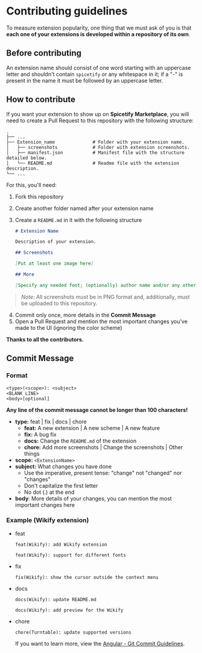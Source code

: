 # Contributing guidelines

To measure extension popularity, one thing that we must ask of you is that **each one of your extensions is developed within a repository of its own**.

## Before contributing

An extension name should consist of one word starting with an uppercase letter and shouldn't contain `spicetify` or any whitespace in it; if a "-" is present in the name it must be followed by an uppercase letter.

## How to contribute

If you want your extension to show up on **Spicetify Marketplace**, you will need to create a Pull Request to this repository with the following structure:

```
.
├── ...
├── Extension_name              # Folder with your extension name.
│   ├── screenshots             # Folder with extension screenshots.
│   ├── manifest.json           # Manifest file with the structure detailed below.
│   └── README.md               # Readme file with the extension description.
└── ...
```

For this, you'll need:

1. Fork this repository
2. Create another folder named after your extension name
3. Create a `README.md` in it with the following structure

   ```markdown
   # Extension Name

   Description of your extension.

   ## Screenshots

   [Put at least one image here]

   ## More

   [Specify any needed font; (optionally) author name and/or any other info about the extension]
   ```

> _Note_: All screenshots must be in PNG format and, additionally, must be uploaded to this repository.

4. Commit only once, more details in the **Commit Message**
5. Open a Pull Request and mention the most important changes you've made to the UI (ignoring the color scheme)

**Thanks to all the contributors.**

## Commit Message

### Format

    <type>(<scope>): <subject>
    <BLANK LINE>
    <body>[optional]

**Any line of the commit message cannot be longer than 100 characters!**

- **type:** feat | fix | docs | chore
  - **feat:** A new extension | A new scheme | A new feature
  - **fix:** A bug fix
  - **docs:** Change the `README.md` of the extension
  - **chore:** Add more screenshots | Change the screenshots | Other things
- **scope:** `<ExtensionName>`
- **subject:** What changes you have done
  - Use the imperative, present tense: "change" not "changed" nor "changes"
  - Don't capitalize the first letter
  - No dot (.) at the end
- **body**: More details of your changes, you can mention the most important changes here

### Example (Wikify extension)

- feat

  ```
  feat(Wikify): add Wikify extension
  ```

  ```
  feat(Wikify): support for different fonts
  ```

- fix

  ```
  fix(Wikify): show the cursor outside the context menu
  ```

- docs

  ```
  docs(Wikify): update README.md
  ```

  ```
  docs(Wikify): add preview for the Wikify
  ```

- chore

  ```
  chore(Turntable): update supported versions
  ```

  If you want to learn more, view the [Angular - Git Commit Guidelines](https://github.com/angular/angular.js/blob/master/DEVELOPERS.md#-git-commit-guidelines).
